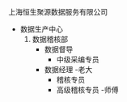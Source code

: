 上海恒生聚源数据服务有限公司

- 数据生产中心
  1. 数据稽核部
     - 数据督导
       - 中级采编专员
     - 数据经理 -老大
       - 稽核专员
       - 高级稽核专员 -师傅

